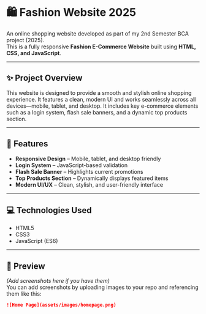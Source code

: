 # 🛍️ Fashion Website 2025

An online shopping website developed as part of my 2nd Semester BCA project (2025).  
This is a fully responsive **Fashion E-Commerce Website** built using **HTML, CSS, and JavaScript**.

---

## ✨ Project Overview

This website is designed to provide a smooth and stylish online shopping experience. It features a clean, modern UI and works seamlessly across all devices—mobile, tablet, and desktop. It includes key e-commerce elements such as a login system, flash sale banners, and a dynamic top products section.

---

## 🚀 Features

- **Responsive Design** – Mobile, tablet, and desktop friendly  
- **Login System** – JavaScript-based validation  
- **Flash Sale Banner** – Highlights current promotions  
- **Top Products Section** – Dynamically displays featured items  
- **Modern UI/UX** – Clean, stylish, and user-friendly interface  

---

## 💻 Technologies Used

- HTML5  
- CSS3  
- JavaScript (ES6)  

---

## 📸 Preview

*(Add screenshots here if you have them)*  
You can add screenshots by uploading images to your repo and referencing them like this:

```markdown
![Home Page](assets/images/homepage.png)
